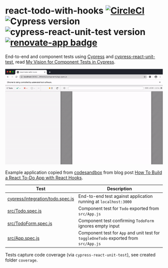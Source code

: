 # react-todo-with-hooks [![CircleCI](https://circleci.com/gh/bahmutov/react-todo-with-hooks/tree/master.svg?style=svg)](https://circleci.com/gh/bahmutov/react-todo-with-hooks/tree/master) ![Cypress version](https://img.shields.io/badge/cypress-4.5.0-brightgreen) ![cypress-react-unit-test version](https://img.shields.io/badge/cypress--react--unit--test-4.2.0-brightgreen) [![renovate-app badge][renovate-badge]][renovate-app]

End-to-end and component tests using [Cypress](http://github.com/cypress-io/cypress) and [cypress-react-unit-test](https://github.com/bahmutov/cypress-react-unit-test), read [My Vision for Component Tests in Cypress](https://glebbahmutov.com/blog/my-vision-for-component-tests/).

![App component test](images/app-test.gif)

Example application copied from [codesandbox](https://codesandbox.io/s/oj3qm2zq06) from blog post [How To Build a React To-Do App with React Hooks](https://www.digitalocean.com/community/tutorials/how-to-build-a-react-to-do-app-with-react-hooks).

Test | Description
--- | ---
[cypress/integration/todo.spec.js](cypress/integration/todo.spec.js) | End-to-end test against application running at `localhost:3000`
[src/Todo.spec.js](src/Todo.spec.js) | Component test for `Todo` exported from `src/App.js`
[src/TodoForm.spec.js](src/TodoForm.spec.js) | Component test confirming `TodoForm` ignores empty input
[src/App.spec.js](src/App.spec.js) | Component test for `App` and unit test for `toggleOneTodo` exported from `src/App.js`

Tests capture code coverage (via `cypress-react-unit-test`), see created folder `coverage`.

[renovate-badge]: https://img.shields.io/badge/renovate-app-blue.svg
[renovate-app]: https://renovateapp.com/
